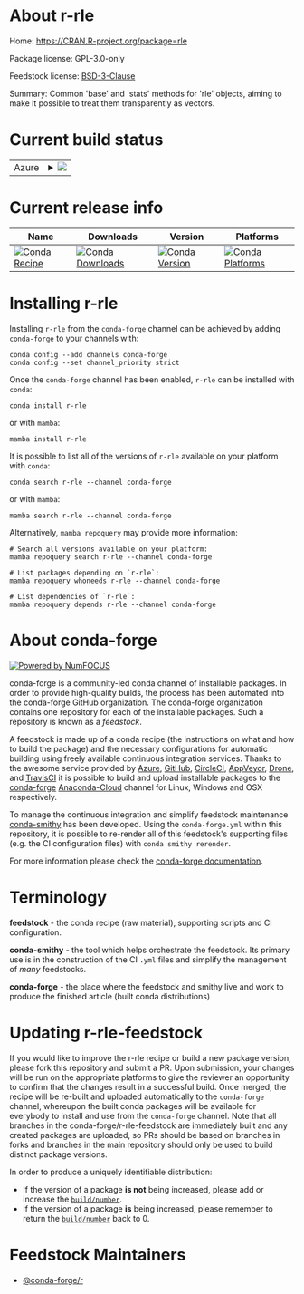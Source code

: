 About r-rle
===========

Home: https://CRAN.R-project.org/package=rle

Package license: GPL-3.0-only

Feedstock license: [BSD-3-Clause](https://github.com/conda-forge/r-rle-feedstock/blob/main/LICENSE.txt)

Summary: Common 'base' and 'stats' methods for 'rle' objects, aiming to make it possible to treat them transparently as vectors.

Current build status
====================


<table>
    
  <tr>
    <td>Azure</td>
    <td>
      <details>
        <summary>
          <a href="https://dev.azure.com/conda-forge/feedstock-builds/_build/latest?definitionId=10849&branchName=main">
            <img src="https://dev.azure.com/conda-forge/feedstock-builds/_apis/build/status/r-rle-feedstock?branchName=main">
          </a>
        </summary>
        <table>
          <thead><tr><th>Variant</th><th>Status</th></tr></thead>
          <tbody><tr>
              <td>linux_64_r_base4.1</td>
              <td>
                <a href="https://dev.azure.com/conda-forge/feedstock-builds/_build/latest?definitionId=10849&branchName=main">
                  <img src="https://dev.azure.com/conda-forge/feedstock-builds/_apis/build/status/r-rle-feedstock?branchName=main&jobName=linux&configuration=linux_64_r_base4.1" alt="variant">
                </a>
              </td>
            </tr><tr>
              <td>linux_64_r_base4.2</td>
              <td>
                <a href="https://dev.azure.com/conda-forge/feedstock-builds/_build/latest?definitionId=10849&branchName=main">
                  <img src="https://dev.azure.com/conda-forge/feedstock-builds/_apis/build/status/r-rle-feedstock?branchName=main&jobName=linux&configuration=linux_64_r_base4.2" alt="variant">
                </a>
              </td>
            </tr><tr>
              <td>linux_aarch64_r_base4.1</td>
              <td>
                <a href="https://dev.azure.com/conda-forge/feedstock-builds/_build/latest?definitionId=10849&branchName=main">
                  <img src="https://dev.azure.com/conda-forge/feedstock-builds/_apis/build/status/r-rle-feedstock?branchName=main&jobName=linux&configuration=linux_aarch64_r_base4.1" alt="variant">
                </a>
              </td>
            </tr><tr>
              <td>linux_aarch64_r_base4.2</td>
              <td>
                <a href="https://dev.azure.com/conda-forge/feedstock-builds/_build/latest?definitionId=10849&branchName=main">
                  <img src="https://dev.azure.com/conda-forge/feedstock-builds/_apis/build/status/r-rle-feedstock?branchName=main&jobName=linux&configuration=linux_aarch64_r_base4.2" alt="variant">
                </a>
              </td>
            </tr><tr>
              <td>linux_ppc64le_r_base4.1</td>
              <td>
                <a href="https://dev.azure.com/conda-forge/feedstock-builds/_build/latest?definitionId=10849&branchName=main">
                  <img src="https://dev.azure.com/conda-forge/feedstock-builds/_apis/build/status/r-rle-feedstock?branchName=main&jobName=linux&configuration=linux_ppc64le_r_base4.1" alt="variant">
                </a>
              </td>
            </tr><tr>
              <td>linux_ppc64le_r_base4.2</td>
              <td>
                <a href="https://dev.azure.com/conda-forge/feedstock-builds/_build/latest?definitionId=10849&branchName=main">
                  <img src="https://dev.azure.com/conda-forge/feedstock-builds/_apis/build/status/r-rle-feedstock?branchName=main&jobName=linux&configuration=linux_ppc64le_r_base4.2" alt="variant">
                </a>
              </td>
            </tr><tr>
              <td>osx_64_r_base4.1</td>
              <td>
                <a href="https://dev.azure.com/conda-forge/feedstock-builds/_build/latest?definitionId=10849&branchName=main">
                  <img src="https://dev.azure.com/conda-forge/feedstock-builds/_apis/build/status/r-rle-feedstock?branchName=main&jobName=osx&configuration=osx_64_r_base4.1" alt="variant">
                </a>
              </td>
            </tr><tr>
              <td>osx_64_r_base4.2</td>
              <td>
                <a href="https://dev.azure.com/conda-forge/feedstock-builds/_build/latest?definitionId=10849&branchName=main">
                  <img src="https://dev.azure.com/conda-forge/feedstock-builds/_apis/build/status/r-rle-feedstock?branchName=main&jobName=osx&configuration=osx_64_r_base4.2" alt="variant">
                </a>
              </td>
            </tr><tr>
              <td>osx_arm64_r_base4.1</td>
              <td>
                <a href="https://dev.azure.com/conda-forge/feedstock-builds/_build/latest?definitionId=10849&branchName=main">
                  <img src="https://dev.azure.com/conda-forge/feedstock-builds/_apis/build/status/r-rle-feedstock?branchName=main&jobName=osx&configuration=osx_arm64_r_base4.1" alt="variant">
                </a>
              </td>
            </tr><tr>
              <td>osx_arm64_r_base4.2</td>
              <td>
                <a href="https://dev.azure.com/conda-forge/feedstock-builds/_build/latest?definitionId=10849&branchName=main">
                  <img src="https://dev.azure.com/conda-forge/feedstock-builds/_apis/build/status/r-rle-feedstock?branchName=main&jobName=osx&configuration=osx_arm64_r_base4.2" alt="variant">
                </a>
              </td>
            </tr><tr>
              <td>win_64</td>
              <td>
                <a href="https://dev.azure.com/conda-forge/feedstock-builds/_build/latest?definitionId=10849&branchName=main">
                  <img src="https://dev.azure.com/conda-forge/feedstock-builds/_apis/build/status/r-rle-feedstock?branchName=main&jobName=win&configuration=win_64_" alt="variant">
                </a>
              </td>
            </tr>
          </tbody>
        </table>
      </details>
    </td>
  </tr>
</table>

Current release info
====================

| Name | Downloads | Version | Platforms |
| --- | --- | --- | --- |
| [![Conda Recipe](https://img.shields.io/badge/recipe-r--rle-green.svg)](https://anaconda.org/conda-forge/r-rle) | [![Conda Downloads](https://img.shields.io/conda/dn/conda-forge/r-rle.svg)](https://anaconda.org/conda-forge/r-rle) | [![Conda Version](https://img.shields.io/conda/vn/conda-forge/r-rle.svg)](https://anaconda.org/conda-forge/r-rle) | [![Conda Platforms](https://img.shields.io/conda/pn/conda-forge/r-rle.svg)](https://anaconda.org/conda-forge/r-rle) |

Installing r-rle
================

Installing `r-rle` from the `conda-forge` channel can be achieved by adding `conda-forge` to your channels with:

```
conda config --add channels conda-forge
conda config --set channel_priority strict
```

Once the `conda-forge` channel has been enabled, `r-rle` can be installed with `conda`:

```
conda install r-rle
```

or with `mamba`:

```
mamba install r-rle
```

It is possible to list all of the versions of `r-rle` available on your platform with `conda`:

```
conda search r-rle --channel conda-forge
```

or with `mamba`:

```
mamba search r-rle --channel conda-forge
```

Alternatively, `mamba repoquery` may provide more information:

```
# Search all versions available on your platform:
mamba repoquery search r-rle --channel conda-forge

# List packages depending on `r-rle`:
mamba repoquery whoneeds r-rle --channel conda-forge

# List dependencies of `r-rle`:
mamba repoquery depends r-rle --channel conda-forge
```


About conda-forge
=================

[![Powered by
NumFOCUS](https://img.shields.io/badge/powered%20by-NumFOCUS-orange.svg?style=flat&colorA=E1523D&colorB=007D8A)](https://numfocus.org)

conda-forge is a community-led conda channel of installable packages.
In order to provide high-quality builds, the process has been automated into the
conda-forge GitHub organization. The conda-forge organization contains one repository
for each of the installable packages. Such a repository is known as a *feedstock*.

A feedstock is made up of a conda recipe (the instructions on what and how to build
the package) and the necessary configurations for automatic building using freely
available continuous integration services. Thanks to the awesome service provided by
[Azure](https://azure.microsoft.com/en-us/services/devops/), [GitHub](https://github.com/),
[CircleCI](https://circleci.com/), [AppVeyor](https://www.appveyor.com/),
[Drone](https://cloud.drone.io/welcome), and [TravisCI](https://travis-ci.com/)
it is possible to build and upload installable packages to the
[conda-forge](https://anaconda.org/conda-forge) [Anaconda-Cloud](https://anaconda.org/)
channel for Linux, Windows and OSX respectively.

To manage the continuous integration and simplify feedstock maintenance
[conda-smithy](https://github.com/conda-forge/conda-smithy) has been developed.
Using the ``conda-forge.yml`` within this repository, it is possible to re-render all of
this feedstock's supporting files (e.g. the CI configuration files) with ``conda smithy rerender``.

For more information please check the [conda-forge documentation](https://conda-forge.org/docs/).

Terminology
===========

**feedstock** - the conda recipe (raw material), supporting scripts and CI configuration.

**conda-smithy** - the tool which helps orchestrate the feedstock.
                   Its primary use is in the construction of the CI ``.yml`` files
                   and simplify the management of *many* feedstocks.

**conda-forge** - the place where the feedstock and smithy live and work to
                  produce the finished article (built conda distributions)


Updating r-rle-feedstock
========================

If you would like to improve the r-rle recipe or build a new
package version, please fork this repository and submit a PR. Upon submission,
your changes will be run on the appropriate platforms to give the reviewer an
opportunity to confirm that the changes result in a successful build. Once
merged, the recipe will be re-built and uploaded automatically to the
`conda-forge` channel, whereupon the built conda packages will be available for
everybody to install and use from the `conda-forge` channel.
Note that all branches in the conda-forge/r-rle-feedstock are
immediately built and any created packages are uploaded, so PRs should be based
on branches in forks and branches in the main repository should only be used to
build distinct package versions.

In order to produce a uniquely identifiable distribution:
 * If the version of a package **is not** being increased, please add or increase
   the [``build/number``](https://docs.conda.io/projects/conda-build/en/latest/resources/define-metadata.html#build-number-and-string).
 * If the version of a package **is** being increased, please remember to return
   the [``build/number``](https://docs.conda.io/projects/conda-build/en/latest/resources/define-metadata.html#build-number-and-string)
   back to 0.

Feedstock Maintainers
=====================

* [@conda-forge/r](https://github.com/conda-forge/r/)

